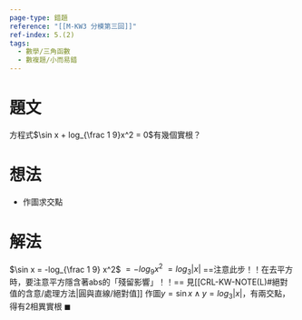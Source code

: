```yaml
---
page-type: 錯題
reference: "[[M-KW3 分模第三回]]"
ref-index: 5.(2)
tags:
  - 數學/三角函數
  - 數複題/小而易錯
---
```

# 題文
方程式$\sin x + log_{\frac 1 9}x^2 = 0$有幾個實根？
# 想法
- 作圖求交點
# 解法
$\sin x = -log_{\frac 1 9} x^2$
	$= -log_9 x^2$
	$= log_3 |x|$  ==注意此步！！在去平方時，要注意平方隱含著abs的「殘留影響」！！== 見[[CRL-KW-NOTE(L)#絕對值的含意/處理方法|圓與直線/絕對值]]
作圖$y = \sin x \land y = log_3 |x|$，有兩交點，得有2相異實根 $\blacksquare$
